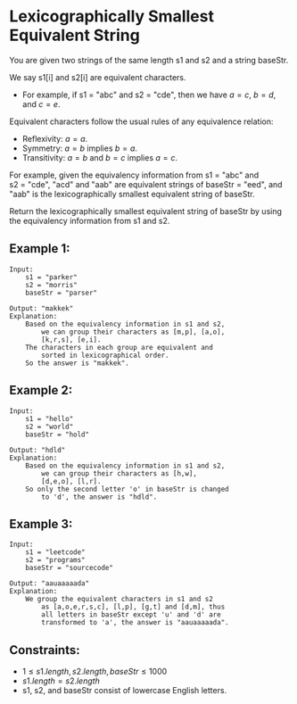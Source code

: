 # Lexicographically Smallest Equivalent String

You are given two strings of the same length s1 and s2 and a string baseStr.

We say s1[i] and s2[i] are equivalent characters.

* For example, if s1 = "abc" and s2 = "cde", then we have $a = c$, $b = d$,  
    and $c = e$.

Equivalent characters follow the usual rules of any equivalence relation:

* Reflexivity: $a = a$.
* Symmetry: $a = b$ implies $b = a$.
* Transitivity: $a = b$ and $b = c$ implies $a = c$.

For example, given the equivalency information from s1 = "abc" and  
s2 = "cde", "acd" and "aab" are equivalent strings of baseStr = "eed", and  
"aab" is the lexicographically smallest equivalent string of baseStr.

Return the lexicographically smallest equivalent string of baseStr by using  
the equivalency information from s1 and s2.

 

## Example 1:

    Input: 
        s1 = "parker"
        s2 = "morris"
        baseStr = "parser"

    Output: "makkek"
    Explanation: 
        Based on the equivalency information in s1 and s2, 
            we can group their characters as [m,p], [a,o], 
            [k,r,s], [e,i].
        The characters in each group are equivalent and 
            sorted in lexicographical order.
        So the answer is "makkek".

## Example 2:

    Input: 
        s1 = "hello"
        s2 = "world"
        baseStr = "hold"

    Output: "hdld"
    Explanation: 
        Based on the equivalency information in s1 and s2, 
            we can group their characters as [h,w], 
            [d,e,o], [l,r].
        So only the second letter 'o' in baseStr is changed 
            to 'd', the answer is "hdld".

## Example 3:

    Input: 
        s1 = "leetcode"
        s2 = "programs"
        baseStr = "sourcecode"

    Output: "aauaaaaada"
    Explanation: 
        We group the equivalent characters in s1 and s2 
            as [a,o,e,r,s,c], [l,p], [g,t] and [d,m], thus 
            all letters in baseStr except 'u' and 'd' are 
            transformed to 'a', the answer is "aauaaaaada".
        
 

## Constraints:

* $1 \le s1.length, s2.length, baseStr \le 1000$
* $s1.length = s2.length$
* s1, s2, and baseStr consist of lowercase English letters.

